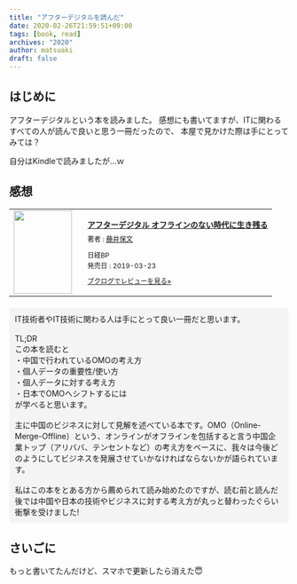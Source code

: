 ```yaml
---
title: "アフターデジタルを読んだ"
date: 2020-02-26T21:59:51+09:00
tags: [book, read]
archives: "2020"
author: matsuaki
draft: false
---
```

## はじめに
アフターデジタルという本を読みました。
感想にも書いてますが、ITに関わるすべての人が読んで良いと思う一冊だったので、
本屋で見かけた際は手にとってみては？

自分はKindleで読みましたが…ｗ

## 感想
<div class="booklog_html"><table><tr><td class="booklog_html_image"><a href="https://www.amazon.co.jp/%E3%82%A2%E3%83%95%E3%82%BF%E3%83%BC%E3%83%87%E3%82%B8%E3%82%BF%E3%83%AB-%E3%82%AA%E3%83%95%E3%83%A9%E3%82%A4%E3%83%B3%E3%81%AE%E3%81%AA%E3%81%84%E6%99%82%E4%BB%A3%E3%81%AB%E7%94%9F%E3%81%8D%E6%AE%8B%E3%82%8B-%E8%97%A4%E4%BA%95-%E4%BF%9D%E6%96%87/dp/4296101625?SubscriptionId=0AVSM5SVKRWTFMG7ZR82&tag=booklogjp-default-22&linkCode=xm2&camp=2025&creative=165953&creativeASIN=4296101625" target="_blank"><img src="https://images-fe.ssl-images-amazon.com/images/I/51lP4lwKgIL._SL160_.jpg" width="105" height="150" style="border:0;border-radius:0;" /></a></td><td class="booklog_html_info" style="padding-left:20px;"><div class="booklog_html_title" style="margin-bottom:10px;font-size:14px;font-weight:bold;"><a href="https://www.amazon.co.jp/%E3%82%A2%E3%83%95%E3%82%BF%E3%83%BC%E3%83%87%E3%82%B8%E3%82%BF%E3%83%AB-%E3%82%AA%E3%83%95%E3%83%A9%E3%82%A4%E3%83%B3%E3%81%AE%E3%81%AA%E3%81%84%E6%99%82%E4%BB%A3%E3%81%AB%E7%94%9F%E3%81%8D%E6%AE%8B%E3%82%8B-%E8%97%A4%E4%BA%95-%E4%BF%9D%E6%96%87/dp/4296101625?SubscriptionId=0AVSM5SVKRWTFMG7ZR82&tag=booklogjp-default-22&linkCode=xm2&camp=2025&creative=165953&creativeASIN=4296101625" target="_blank">アフターデジタル オフラインのない時代に生き残る</a></div><div style="margin-bottom:10px;"><div class="booklog_html_author" style="margin-bottom:15px;font-size:12px;;line-height:1.2em">著者 : <a href="https://booklog.jp/author/%E8%97%A4%E4%BA%95%E4%BF%9D%E6%96%87" target="_blank">藤井保文</a></div><div class="booklog_html_manufacturer" style="margin-bottom:5px;font-size:12px;;line-height:1.2em">日経BP</div><div class="booklog_html_release" style="font-size:12px;;line-height:1.2em">発売日 : 2019-03-23</div></div><div class="booklog_html_link_amazon"><a href="https://booklog.jp/item/1/4296101625" style="font-size:12px;" target="_blank">ブクログでレビューを見る»</a></div></td></tr></table></div><div style="margin-top:20px;padding:10px;background-color:#f4f4f4;">IT技術者やIT技術に関わる人は手にとって良い一冊だと思います。<br /><br />TL;DR<br />この本を読むと<br />・中国で行われているOMOの考え方<br />・個人データの重要性/使い方<br />・個人データに対する考え方<br />・日本でOMOへシフトするには<br />が学べると思います。<br /><br />主に中国のビジネスに対して見解を述べている本です。OMO（Online-Merge-Offline）という、オンラインがオフラインを包括すると言う中国企業トップ（アリババ、テンセントなど）の考え方をベースに、我々は今後どのようにしてビジネスを発展させていかなければならないかが語られています。<br /><br />私はこの本をとある方から薦められて読み始めたのですが、読む前と読んだ後では中国や日本の技術やビジネスに対する考え方が丸っと替わったぐらい衝撃を受けました!</div>

## さいごに
もっと書いてたんだけど、スマホで更新したら消えた😇